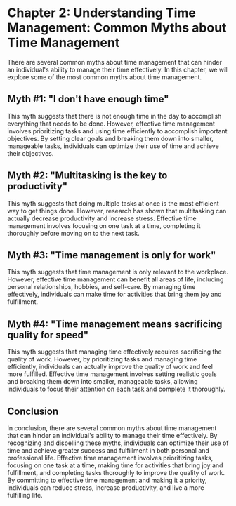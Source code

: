 Chapter 2: Understanding Time Management: Common Myths about Time Management
============================================================================

There are several common myths about time management that can hinder an individual's ability to manage their time effectively. In this chapter, we will explore some of the most common myths about time management.

Myth #1: "I don't have enough time"
-----------------------------------

This myth suggests that there is not enough time in the day to accomplish everything that needs to be done. However, effective time management involves prioritizing tasks and using time efficiently to accomplish important objectives. By setting clear goals and breaking them down into smaller, manageable tasks, individuals can optimize their use of time and achieve their objectives.

Myth #2: "Multitasking is the key to productivity"
--------------------------------------------------

This myth suggests that doing multiple tasks at once is the most efficient way to get things done. However, research has shown that multitasking can actually decrease productivity and increase stress. Effective time management involves focusing on one task at a time, completing it thoroughly before moving on to the next task.

Myth #3: "Time management is only for work"
-------------------------------------------

This myth suggests that time management is only relevant to the workplace. However, effective time management can benefit all areas of life, including personal relationships, hobbies, and self-care. By managing time effectively, individuals can make time for activities that bring them joy and fulfillment.

Myth #4: "Time management means sacrificing quality for speed"
--------------------------------------------------------------

This myth suggests that managing time effectively requires sacrificing the quality of work. However, by prioritizing tasks and managing time efficiently, individuals can actually improve the quality of work and feel more fulfilled. Effective time management involves setting realistic goals and breaking them down into smaller, manageable tasks, allowing individuals to focus their attention on each task and complete it thoroughly.

Conclusion
----------

In conclusion, there are several common myths about time management that can hinder an individual's ability to manage their time effectively. By recognizing and dispelling these myths, individuals can optimize their use of time and achieve greater success and fulfillment in both personal and professional life. Effective time management involves prioritizing tasks, focusing on one task at a time, making time for activities that bring joy and fulfillment, and completing tasks thoroughly to improve the quality of work. By committing to effective time management and making it a priority, individuals can reduce stress, increase productivity, and live a more fulfilling life.
